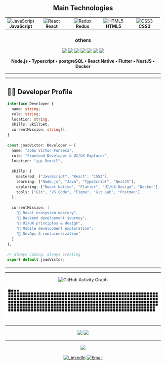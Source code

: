 <div align="center">

## Main Technologies

<table>
<tr>
<td align="center" width="20%">
<img src="https://techstack-generator.vercel.app/js-icon.svg" alt="JavaScript" width="65" height="65" />
<br><strong>JavaScript</strong>
</td>
<td align="center" width="20%">
<img src="https://techstack-generator.vercel.app/react-icon.svg" alt="React" width="65" height="65" />
<br><strong>React</strong>
</td>
<td align="center" width="20%">
<img src="https://techstack-generator.vercel.app/redux-icon.svg" alt="Redux" width="65" height="65" />
<br><strong>Redux</strong>
</td>
<td align="center" width="20%">
<img src="https://cdn.jsdelivr.net/gh/devicons/devicon/icons/html5/html5-original.svg" alt="HTML5" width="65" height="65" />
<br><strong>HTML5</strong>
</td>
<td align="center" width="20%">
<img src="https://cdn.jsdelivr.net/gh/devicons/devicon/icons/css3/css3-original.svg" alt="CSS3" width="65" height="65" />
<br><strong>CSS3</strong>
</td>
</tr>
</table>

### others

<img src="https://user-images.githubusercontent.com/74038190/212257460-738ff738-247f-4445-a718-cdd0ca76e2db.gif" width="70"> 
<img src="https://cdn.jsdelivr.net/gh/devicons/devicon/icons/typescript/typescript-original.svg" width="70">
<img src="https://cdn.jsdelivr.net/gh/devicons/devicon/icons/postgresql/postgresql-original.svg" width="70">
<img src="https://cdn.jsdelivr.net/gh/devicons/devicon/icons/react/react-original.svg" width="70">
<img src="https://cdn.jsdelivr.net/gh/devicons/devicon/icons/flutter/flutter-original.svg" width="70">
<img src="https://cdn.jsdelivr.net/gh/devicons/devicon/icons/nestjs/nestjs-original.svg" width="70">
<img src="https://cdn.jsdelivr.net/gh/devicons/devicon/icons/docker/docker-original.svg" width="70">

**Node.js • Typescript • postgreSQL • React Native • Flutter • NestJS • Docker**

</div>

---

<table>
<tr>
<td width="55%">

## 🧑‍💻 Developer Profile

```typescript
interface Developer {
  name: string;
  role: string;
  location: string;
  skills: SkillSet;
  currentMission: string[];
}

const joaoVictor: Developer = {
  name: "João Victor Fonseca",
  role: "Frontend Developer & UI/UX Explorer",
  location: "🇧🇷 Brasil",
  
  skills: {
    mastered: ["JavaScript", "React", "CSS3"],
    learning: ["Node.js", "Java", "TypeScript", "NestJS"],
    exploring: ["React Native", "Flutter", "UI/UX Design", "Docker"],
    tools: ["Git", "VS Code", "Figma", "Git Lab", "Postman"]
  },
  
  currentMission: [
    "🎯 React ecosystem mastery",
    "🔧 Backend development journey", 
    "🎨 UI/UX principles & design",
    "📱 Mobile development exploration",
    "🐳 DevOps & containerization"
  ]
};

// always coding, always creating
export default joaoVictor;
```

</td>
<td width="45%">

<div align="center">

<div align="center">

<img src="https://i.pinimg.com/originals/0f/4d/17/0f4d17eae37409fcb841ed0322de29ae.gif" width="300">

<br><br>

<div align="center">

**Front-end**  
`████████████████████████████████░░░░░░░░`

**Back-end**  
`██████████████████████████░░░░░░░░░░░░░░`

**UI/UX Design**  
`████████████████░░░░░░░░░░░░░░░░░░░░░░░░`

**Mobile Development**  
`████████████████░░░░░░░░░░░░░░░░░░░░░░░░`

</div>

</div>

</div>

</td>
</tr>
</table>

---

<div align="center">

![GitHub Activity Graph](https://github-readme-activity-graph.vercel.app/graph?username=JotaFon&theme=tokyo-night&hide_border=true&bg_color=1a1b27&color=79ff97&line=bb9af7&point=f7768e&area=true&area_color=414868)

<img src="https://raw.githubusercontent.com/platane/platane/output/github-contribution-grid-snake-dark.svg" alt="Snake eating my contributions" />

</div>


---

<div align="center">

<img src="https://github-readme-stats.vercel.app/api?username=JotaFon&show_icons=true&theme=tokyonight&include_all_commits=true&count_private=true&hide_border=true&icon_color=79ff97&title_color=79ff97" height="165" />
<img src="https://github-readme-streak-stats.herokuapp.com/?user=JotaFon&theme=tokyonight&hide_border=true&stroke=79ff97&ring=79ff97&fire=79ff97" height="165" />


</div>

<div align="center">
  
---

<img src="https://user-images.githubusercontent.com/74038190/235294012-0a55e343-37ad-4b0f-924f-c8431d9d2483.gif" width="150">

<br>

[![LinkedIn](https://img.shields.io/badge/🔗_LinkedIn-0077B5?style=for-the-badge&logo=linkedin&logoColor=white&labelColor=667eea)](https://www.linkedin.com/in/jotafonseca/)
[![Email](https://img.shields.io/badge/📧_Email-EA4335?style=for-the-badge&logo=gmail&logoColor=white&labelColor=667eea)](mailto:jotaafon@gmail.com)

<br>

</div>
